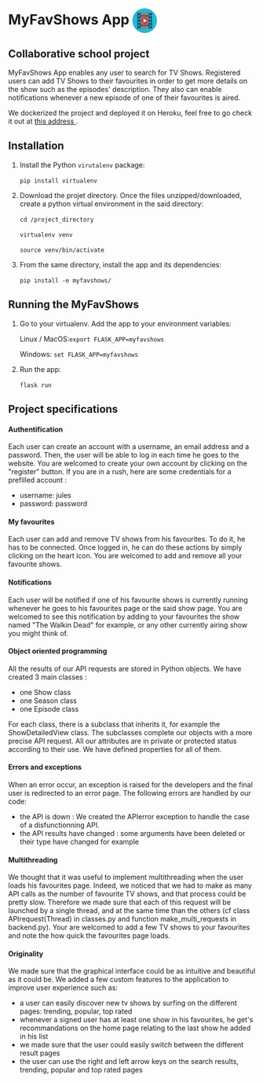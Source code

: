# MyFavShows App <img src="./myfavshows/static/tvshow.png" alt="drawing" width="50" align="center"/>



## Collaborative school project

MyFavShows App enables any user to search for TV Shows. 
Registered users can add TV Shows to their favourites in order to get more details on the show such as the episodes' description.
They also can enable notifications whenever a new episode of one of their favourites is aired.

We dockerized the project and deployed it on Heroku, feel free to go check it out at <a href='https://myfavshows.herokuapp.com'> this address <a/>.

## Installation
1. Install the Python `virutalenv` package: 

	`pip install virtualenv`


2. Download the projet directory. Once the files unzipped/downloaded, create a python virtual environment in the said directory: 

	`cd /project_directory`
	
	`virtualenv venv`
	
	`source venv/bin/activate`


3. From the same directory, install the app and its dependencies:

	`pip install -e myfavshows/`
  
  
## Running the MyFavShows
   
1. Go to your virtualenv. Add the app to your environment variables:

	Linux / MacOS:`export FLASK_APP=myfavshows`
	
	Windows: `set FLASK_APP=myfavshows`

2. Run the app:

	`flask run`



## Project specifications

#### Authentification
Each user can create an account with a username, an email address and a password.
Then, the user will be able to log in each time he goes to the website.
You are welcomed to create your own account by clicking on the "register" button.
If you are in a rush, here are some credentials for a prefilled account :

- username: jules
- password: password

#### My favourites
Each user can add and remove TV shows from his favourites.
To do it, he has to be connected. Once logged in, he can do these actions by simply clicking on the heart icon.
You are welcomed to add and remove all your favourite shows.

#### Notifications
Each user will be notified if one of his favourite shows is currently running whenever he goes to his favourites page or the said show page.
You are welcomed to see this notification by adding to your favourites the show named "The Walkin Dead" for example, or any other currently airing show you might think of.

#### Object oriented programming
All the results of our API requests are stored in Python objects.
We have created 3 main classes :

- one Show class
- one Season class
- one Episode class

For each class, there is a subclass that inherits it, for example the ShowDetailedView class. The subclasses complete our objects with a more precise API request.
All our attributes are in private or protected status according to their use. We have defined properties for all of them.

#### Errors and exceptions
When an error occur, an exception is raised for the developers and the final user is redirected to an error page. 
The following errors are handled by our code:

- the API is down : We created the APIerror exception to handle the case of a disfunctionning API.
- the API results have changed : some arguments have been deleted or their type have changed for example

#### Multithreading
We thought that it was useful to implement multithreading when the user loads his favourites page. Indeed, we noticed that we had to make as many API calls as the number of favourite TV shows, and that process could be pretty slow.
Therefore we made sure that each of this request will be launched by a single thread, and at the same time than the others (cf class APIrequest(Thread) in classes.py and function make_multi_requests in backend.py).
Your are welcomed to add a few TV shows to your favourites and note the how quick the favourites page loads.

#### Originality
We made sure that the graphical interface could be as intuitive and beautiful as it could be.
We added a few custom features to the application to improve user experience such as:

- a user can easily discover new tv shows by surfing on the different pages: trending, popular, top rated
- whenever a signed user has at least one show in his favourites, he get's recommandations on the home page relating to the last show he added in his list
- we made sure that the user could easily switch between the different result pages
- the user can use the right and left arrow keys on the search results, trending, popular and top rated pages

